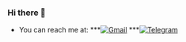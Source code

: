 ### Hi there 👋

- You can reach me at:
  ***[![Gmail](https://mir-s3-cdn-cf.behance.net/projects/202/e86ec7102100865.Y3JvcCwzODM1LDMwMDAsODUsMA.jpg)](mailto:momtheprogram@gmail.com/ "Write me an email")
***[![Telegram](https://content.foto.my.mail.ru/mail/sandalovanv/_blogs/i-343.jpg)](https://t.me/mom_of_code/ "Send me a message")
<!--
**momtheprogram/momtheprogram** is a ✨ _special_ ✨ repository because its `README.md` (this file) appears on your GitHub profile.

Here are some ideas to get you started:

- 🔭 I’m currently working on ...
- 🌱 I’m currently learning ...
- 👯 I’m looking to collaborate on ...
- 🤔 I’m looking for help with ...
- 💬 Ask me about ...
- 📫 How to reach me: ...
- 😄 Pronouns: ...
- ⚡ Fun fact: ...
-->
